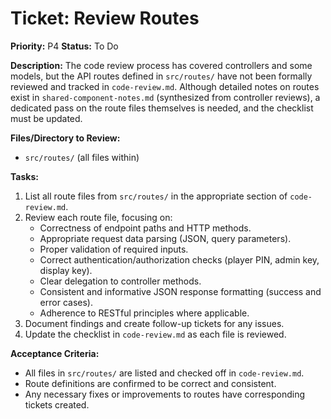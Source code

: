 # Ticket: Review Routes

**Priority:** P4
**Status:** To Do

**Description:**
The code review process has covered controllers and some models, but the API routes defined in `src/routes/` have not been formally reviewed and tracked in `code-review.md`. Although detailed notes on routes exist in `shared-component-notes.md` (synthesized from controller reviews), a dedicated pass on the route files themselves is needed, and the checklist must be updated.

**Files/Directory to Review:**
-   `src/routes/` (all files within)

**Tasks:**
1.  List all route files from `src/routes/` in the appropriate section of `code-review.md`.
2.  Review each route file, focusing on:
    -   Correctness of endpoint paths and HTTP methods.
    -   Appropriate request data parsing (JSON, query parameters).
    -   Proper validation of required inputs.
    -   Correct authentication/authorization checks (player PIN, admin key, display key).
    -   Clear delegation to controller methods.
    -   Consistent and informative JSON response formatting (success and error cases).
    -   Adherence to RESTful principles where applicable.
3.  Document findings and create follow-up tickets for any issues.
4.  Update the checklist in `code-review.md` as each file is reviewed.

**Acceptance Criteria:**
-   All files in `src/routes/` are listed and checked off in `code-review.md`.
-   Route definitions are confirmed to be correct and consistent.
-   Any necessary fixes or improvements to routes have corresponding tickets created. 
